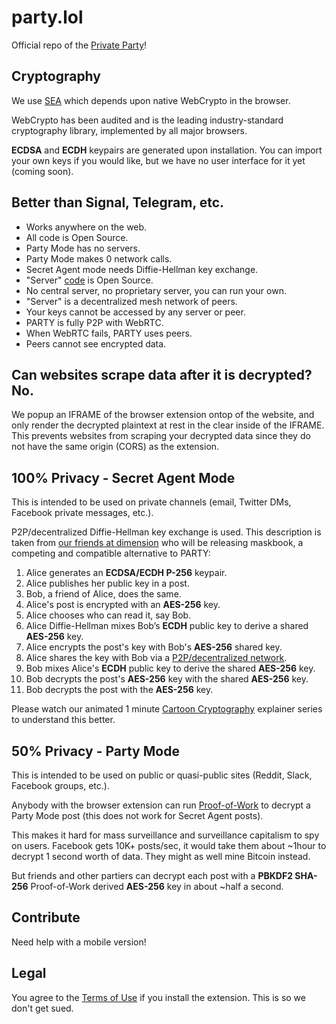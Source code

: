  # party.lol

Official repo of the [Private Party](http://party.lol)!

 ## Cryptography

We use [SEA](https://gun.eco/docs/SEA) which depends upon native WebCrypto in the browser.

WebCrypto has been audited and is the leading industry-standard cryptography library, implemented by all major browsers.

**ECDSA** and **ECDH** keypairs are generated upon installation. You can import your own keys if you would like, but we have no user interface for it yet (coming soon).

 ## Better than Signal, Telegram, etc.

 - Works anywhere on the web.
 - All code is Open Source.
 - Party Mode has no servers.
 - Party Mode makes 0 network calls.
 - Secret Agent mode needs Diffie-Hellman key exchange.
 - "Server" [code](https://github.com/amark/gun) is Open Source.
 - No central server, no proprietary server, you can run your own.
 - "Server" is a decentralized mesh network of peers.
 - Your keys cannot be accessed by any server or peer.
 - PARTY is fully P2P with WebRTC.
 - When WebRTC fails, PARTY uses peers.
 - Peers cannot see encrypted data.

 ## Can websites scrape data after it is decrypted? No.

We popup an IFRAME of the browser extension ontop of the website, and only render the decrypted plaintext at rest in the clear inside of the IFRAME. This prevents websites from scraping your decrypted data since they do not have the same origin (CORS) as the extension.

 ## 100% Privacy - Secret Agent Mode

This is intended to be used on private channels (email, Twitter DMs, Facebook private messages, etc.).

P2P/decentralized Diffie-Hellman key exchange is used. This description is taken from [our friends at dimension](https://www.dimension.im/) who will be releasing maskbook, a competing and compatible alternative to PARTY:

1. Alice generates an **ECDSA/ECDH P-256** keypair.
2. Alice publishes her public key in a post.
3. Bob, a friend of Alice, does the same.
4. Alice's post is encrypted with an **AES-256** key.
5. Alice chooses who can read it, say Bob.
6. Alice Diffie-Hellman mixes Bob’s **ECDH** public key to derive a shared **AES-256** key.
7. Alice encrypts the post's key with Bob's **AES-256** shared key.
8. Alice shares the key with Bob via a [P2P/decentralized network](https://github.com/amark/gun).
9. Bob mixes Alice's **ECDH** public key to derive the shared **AES-256** key.
10. Bob decrypts the post's **AES-256** key with the shared **AES-256** key.
11. Bob decrypts the post with the **AES-256** key.

Please watch our animated 1 minute [Cartoon Cryptography](https://gun.eco/docs/Cartoon-Cryptography) explainer series to understand this better.

 ## 50% Privacy - Party Mode

This is intended to be used on public or quasi-public sites (Reddit, Slack, Facebook groups, etc.).

Anybody with the browser extension can run [Proof-of-Work](https://gun.eco/docs/Cartoon-Cryptography#work) to decrypt a Party Mode post (this does not work for Secret Agent posts).

This makes it hard for mass surveillance and surveillance capitalism to spy on users. Facebook gets 10K+ posts/sec, it would take them about ~1hour to decrypt 1 second worth of data. They might as well mine Bitcoin instead.

But friends and other partiers can decrypt each post with a **PBKDF2 SHA-256** Proof-of-Work derived **AES-256** key in about ~half a second.

 ## Contribute

Need help with a mobile version!

 ## Legal

You agree to the [Terms of Use](https://docs.google.com/document/d/1rw_FR8DE1acqfMaBg20EhocGYdHYcYlSoFbpk9r2Ls0) if you install the extension. This is so we don't get sued.